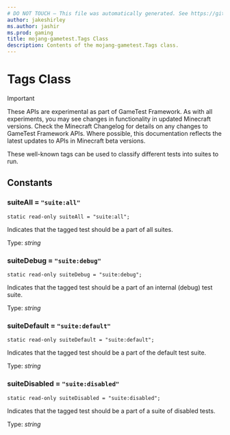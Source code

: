 ```yaml
---
# DO NOT TOUCH — This file was automatically generated. See https://github.com/Mojang/MinecraftScriptingApiDocsGenerator to modify descriptions, examples, etc.
author: jakeshirley
ms.author: jashir
ms.prod: gaming
title: mojang-gametest.Tags Class
description: Contents of the mojang-gametest.Tags class.
---
```

# Tags Class
>[!IMPORTANT]
>These APIs are experimental as part of GameTest Framework. As with all experiments, you may see changes in functionality in updated Minecraft versions. Check the Minecraft Changelog for details on any changes to GameTest Framework APIs. Where possible, this documentation reflects the latest updates to APIs in Minecraft beta versions.


These well-known tags can be used to classify different tests into suites to run.



## Constants
### **suiteAll** = `"suite:all"`
`static read-only suiteAll = "suite:all";`

Indicates that the tagged test should be a part of all suites.

Type: *string*


### **suiteDebug** = `"suite:debug"`
`static read-only suiteDebug = "suite:debug";`

Indicates that the tagged test should be a part of an internal (debug) test suite.

Type: *string*


### **suiteDefault** = `"suite:default"`
`static read-only suiteDefault = "suite:default";`

Indicates that the tagged test should be a part of the default test suite.

Type: *string*


### **suiteDisabled** = `"suite:disabled"`
`static read-only suiteDisabled = "suite:disabled";`

Indicates that the tagged test should be a part of a suite of disabled tests.

Type: *string*


